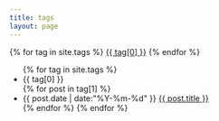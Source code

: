 ```yaml
---
title: tags
layout: page
---
```


<div id='tag_cloud'>
	{% for tag in site.tags %}
		<a href="#{{ tag[0] }}" title="{{ tag[0] }}" rel="{{ tag[1].size }}">{{ tag[0] }}</a>
	{% endfor %}
</div>

<ul class="listing">
	{% for tag in site.tags %}
  		<li class="listing-seperator" id="{{ tag[0] }}">{{ tag[0] }}</li>
			{% for post in tag[1] %}
  				<li class="listing-item">
  					<time datetime="{{ post.date | date:"%Y-%m-%d" }}">{{ post.date | date:"%Y-%m-%d" }}</time>
 					<a href="{{ site.baseurl }}{{ post.url }}" title="{{ post.title }}">{{ post.title }}</a>
  				</li>
			{% endfor %}
	{% endfor %}
</ul>

<script type="text/javascript" src="/file/js/jquery.tagcloud.js" charset="utf-8"></script> 
<script language="javascript">
	$.fn.tagcloud.defaults = {
   		size: {start: 1, end: 1, unit: 'em'},
     		color: {start: '#f8e0e6', end: '#ff3333'}
	};

	$(function () {
   		 $('#tag_cloud a').tagcloud();
	});
</script>


